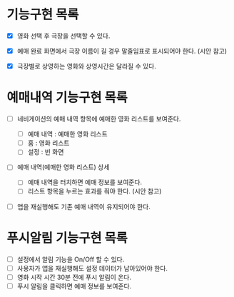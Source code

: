 # 기능구현 목록

- [x] 영화 선택 후 극장을 선택할 수 있다.
- [x] 예매 완료 화면에서 극장 이름이 길 경우 말줄임표로 표시되어야 한다. (시안 참고)
- [x] 극장별로 상영하는 영화와 상영시간은 달라질 수 있다.


# 예매내역 기능구현 목록
- [ ] 네비게이션의 예매 내역 항목에 예매한 영화 리스트를 보여준다.
  - [ ] 예매 내역 : 예매한 영화 리스트
  - [ ] 홈 : 영화 리스트
  - [ ] 설정 : 빈 화면
- [ ] 예매 내역(예매한 영화 리스트) 상세
  - [ ] 예매 내역을 터치하면 예매 정보를 보여준다.
  - [ ] 리스트 항목을 누르는 효과를 줘야 한다. (시안 참고)
- [ ] 앱을 재실행해도 기존 예매 내역이 유지되어야 한다.


# 푸시알림 기능구현 목록
- [ ] 설정에서 알림 기능을 On/Off 할 수 있다.
- [ ] 사용자가 앱을 재실행해도 설정 데이터가 남아있어야 한다.
- [ ] 영화 시작 시간 30분 전에 푸시 알림이 온다.
- [ ] 푸시 알림을 클릭하면 예매 정보를 보여준다.